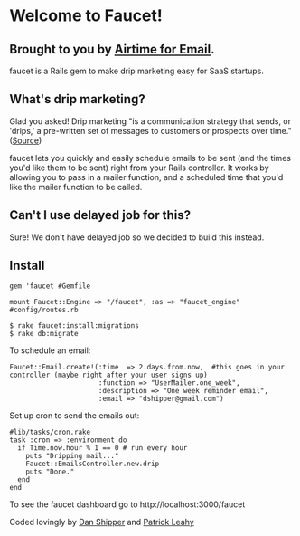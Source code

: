 Welcome to Faucet!
===================
Brought to you by [Airtime for Email](http://www.airtimehq.com).
---------------------------------------

faucet is a Rails gem to make drip marketing easy for SaaS startups.

What's drip marketing?
----------------------
Glad you asked! Drip marketing "is a communication strategy that sends, or 'drips,' a pre-written set of messages to customers or prospects over time." ([Source](http://en.wikipedia.org/wiki/Drip_marketing))

faucet lets you quickly and easily schedule emails to be sent (and the times you'd like them to be sent) right from your Rails controller. It works by 
allowing you to pass in a mailer function, and a scheduled time that you'd like the mailer function to be called.

Can't I use delayed job for this?
---------------------------------
Sure! We don't have delayed job so we decided to build this instead.

Install
-------

	gem 'faucet #Gemfile
	
	mount Faucet::Engine => "/faucet", :as => "faucet_engine" #config/routes.rb
	
	$ rake faucet:install:migrations
	$ rake db:migrate

To schedule an email:

	Faucet::Email.create!(:time  => 2.days.from.now,  #this goes in your controller (maybe right after your user signs up)
	                      :function => "UserMailer.one_week", 
	                      :description => "One week reminder email", 
	                      :email => "dshipper@gmail.com")

Set up cron to send the emails out:

	#lib/tasks/cron.rake
	task :cron => :environment do
	  if Time.now.hour % 1 == 0 # run every hour
	    puts "Dripping mail..."
	    Faucet::EmailsController.new.drip
	    puts "Done."
	  end
	end

To see the faucet dashboard go to http://localhost:3000/faucet

Coded lovingly by [Dan Shipper](http://www.twitter.com/danshipper) and [Patrick Leahy](http://www.twitter.com/leahy16)